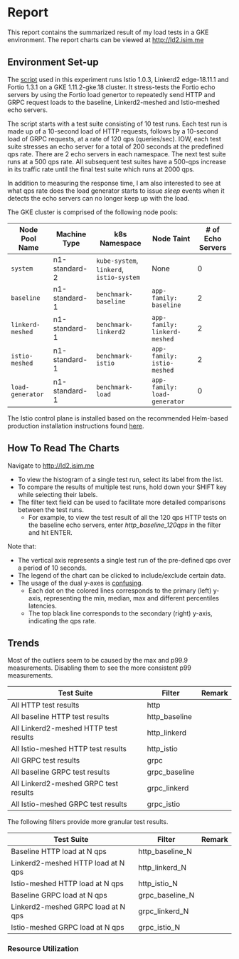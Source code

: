 # Report
This report contains the summarized result of my load tests in a GKE environment. The report charts can be viewed at http://ld2.isim.me

## Environment Set-up
The [script](../../gke_stress.sh) used in this experiment runs Istio 1.0.3, Linkerd2 edge-18.11.1 and Fortio 1.3.1 on a GKE 1.11.2-gke.18 cluster. It stress-tests the Fortio echo servers by using the Fortio load genertor to repeatedly send HTTP and GRPC request loads to the baseline, Linkerd2-meshed and Istio-meshed echo servers.

The script starts with a test suite consisting of 10 test runs. Each test run is made up of a 10-second load of HTTP requests, follows by a 10-second load of GRPC requests, at a rate of 120 qps (queries/sec). IOW, each test suite stresses an echo server for a total of 200 seconds at the predefined qps rate. There are 2 echo servers in each namespace. The next test suite runs at a 500 qps rate. All subsequent test suites have a 500-qps increase in its traffic rate until the final test suite which runs at 2000 qps.

In addition to measuring the response time, I am also interested to see at what qps rate does the load generator starts to issue _sleep_ events when it detects the echo servers can no longer keep up with the load.

The GKE cluster is comprised of the following node pools:

Node Pool Name   | Machine Type  | k8s Namespace                            | Node Taint                   | # of Echo Servers
---------------- | ------------- | ---------------------------------------- | ---------------------------- | -----------------
`system`         | n1-standard-2 | `kube-system`, `linkerd`, `istio-system` | None                         | 0
`baseline`       | n1-standard-1 | `benchmark-baseline`                     | `app-family: baseline`       | 2
`linkerd-meshed` | n1-standard-1 | `benchmark-linkerd2`                     | `app-family: linkerd-meshed` | 2
`istio-meshed`   | n1-standard-1 | `benchmark-istio`                        | `app-family: istio-meshed`   | 2
`load-generator` | n1-standard-1 | `benchmark-load`                         | `app-family: load-generator` | 0

The Istio control plane is installed based on the recommended Helm-based production installation instructions found [here](https://istio.io/docs/setup/kubernetes/helm-install/).

## How To Read The Charts
Navigate to http://ld2.isim.me

* To view the histogram of a single test run, select its label from the list.
* To compare the results of multiple test runs, hold down your SHIFT key while selecting their labels.
* The filter text field can be used to facilitate more detailed comparisons between the test runs.
  * For example, to view the test result of all the 120 qps HTTP tests on the baseline echo servers, enter _http_baseline_120qps_ in the filter and hit ENTER.

Note that:

* The vertical axis represents a single test run of the pre-defined qps over a period of 10 seconds.
* The legend of the chart can be clicked to include/exclude certain data.
* The usage of the dual y-axes is [confusing](https://blog.datawrapper.de/dualaxis/).
  * Each dot on the colored lines corresponds to the primary (left) y-axis, representing the min, median, max and different percentiles latencies.
  * The top black line corresponds to the secondary (right) y-axis, indicating the qps rate.

## Trends
Most of the outliers seem to be caused by the max and p99.9 measurements. Disabling them to see the more consistent p99 measurements.

Test Suite                            | Filter        | Remark
------------------------------------- | --------------| ------
All HTTP test results                 | http          |
All baseline HTTP test results        | http_baseline |
All Linkerd2-meshed HTTP test results | http_linkerd  |
All Istio-meshed HTTP test results    | http_istio    |
All GRPC test results                 | grpc          |
All baseline GRPC test results        | grpc_baseline |
All Linkerd2-meshed GRPC test results | grpc_linkerd  |
All Istio-meshed GRPC test results    | grpc_istio    |

The following filters provide more granular test results.

Test Suite                         | Filter           | Remark
---------------------------------- | ---------------- | ------
Baseline HTTP load at N qps        | http_baseline_N  |
Linkerd2-meshed HTTP load at N qps | http_linkerd_N   |
Istio-meshed HTTP load at N qps    | http_istio_N     |
Baseline GRPC load at N qps        | grpc_baseline_N  |
Linkerd2-meshed GRPC load at N qps | grpc_linkerd_N   |
Istio-meshed GRPC load at N qps    | grpc_istio_N     |

### Resource Utilization
